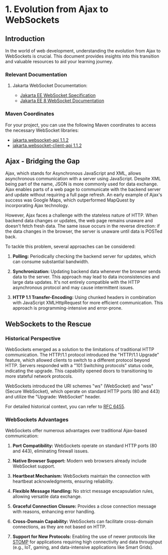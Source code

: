 # 1. Evolution from Ajax to WebSockets

## Introduction

In the world of web development, understanding the evolution from Ajax to WebSockets is crucial. This document provides insights into this transition and valuable resources to aid your learning journey.

### Relevant Documentation

1. Jakarta WebSocket Documentation:


   - [Jakarta EE WebSocket Specification](https://jakarta.ee/specifications/websocket/)
   - [Jakarta EE 8 WebSocket Documentation](https://jakarta.ee/specifications/websocket/1.1/)
   
### Maven Coordinates

For your project, you can use the following Maven coordinates to access the necessary WebSocket libraries:

- [jakarta.websocket-api 1.1.2](https://search.maven.org/artifact/jakarta.websocket/jakarta.websocket-api/1.1.2/jar)
- [jakarta.websocket-client-api 1.1.2](https://search.maven.org/artifact/jakarta.websocket/jakarta.websocket-client-api/1.1.2/jar)

## Ajax - Bridging the Gap

Ajax, which stands for Asynchronous JavaScript and XML, allows asynchronous communication with a server using JavaScript. Despite XML being part of the name, JSON is more commonly used for data exchange. Ajax enables parts of a web page to communicate with the backend server and update without requiring a full page refresh. An early example of Ajax's success was Google Maps, which outperformed MapQuest by incorporating Ajax technology.

However, Ajax faces a challenge with the stateless nature of HTTP. When backend data changes or updates, the web page remains unaware and doesn't fetch fresh data. The same issue occurs in the reverse direction: if the data changes in the browser, the server is unaware until data is POSTed back.

To tackle this problem, several approaches can be considered:

1. **Polling:** Periodically checking the backend server for updates, which can consume substantial bandwidth.

2. **Synchronization:** Updating backend data whenever the browser sends data to the server. This approach may lead to data inconsistencies and large data updates. It's not entirely compatible with the HTTP asynchronous protocol and may cause intermittent issues.

3. **HTTP 1.1 Transfer-Encoding:** Using chunked headers in combination with JavaScript XMLHttpRequest for more efficient communication. This approach is programming-intensive and error-prone.

## WebSockets to the Rescue

### Historical Perspective

WebSockets emerged as a solution to the limitations of traditional HTTP communication. The HTTP/1.1 protocol introduced the "HTTP/1.1 Upgrade" feature, which allowed clients to switch to a different protocol beyond HTTP. Servers responded with a "101 Switching protocols" status code, indicating the upgrade. This capability opened doors to transitioning to more stateful network protocols.

WebSockets introduced the URI schemes "ws" (WebSocket) and "wss" (Secure WebSocket), which operate on standard HTTP ports (80 and 443) and utilize the "Upgrade: WebSocket" header.

For detailed historical context, you can refer to [RFC 6455](https://www.rfc-editor.org/rfc/rfc6455).

### WebSockets Advantages

WebSockets offer numerous advantages over traditional Ajax-based communication:

1. **Port Compatibility:** WebSockets operate on standard HTTP ports (80 and 443), eliminating firewall issues.

2. **Native Browser Support:** Modern web browsers already include WebSocket support.

3. **Heartbeat Mechanism:** WebSockets maintain the connection with heartbeat acknowledgments, ensuring reliability.

4. **Flexible Message Handling:** No strict message encapsulation rules, allowing versatile data exchange.

5. **Graceful Connection Closure:** Provides a close connection message with reasons, enhancing error handling.

6. **Cross-Domain Capability:** WebSockets can facilitate cross-domain connections, as they are not based on HTTP.

7. **Support for New Protocols:** Enabling the use of newer protocols like [STOMP](https://stomp.github.io/) for applications requiring high connectivity and data throughput (e.g., IoT, gaming, and data-intensive applications like Smart Grids).


